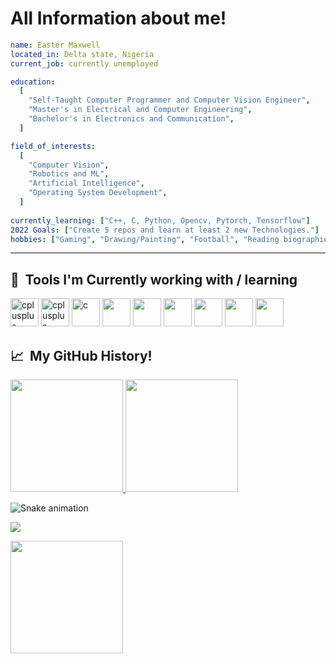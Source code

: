# All Information about me!

```yaml
name: Easter Maxwell
located_in: Delta state, Nigeria
current_job: currently unemployed

education:
  [
    "Self-Taught Computer Programmer and Computer Vision Engineer",
    "Master's in Electrical and Computer Engineering",
    "Bachelor's in Electronics and Communication",
  ]

field_of_interests:
  [
    "Computer Vision",
    "Robotics and ML",
    "Artificial Intelligence",
    "Operating System Development",
  ]
  
currently_learning: ["C++, C, Python, Opencv, Pytorch, Tensorflow"]
2022 Goals: ["Create 5 repos and learn at least 2 new Technologies."]
hobbies: ["Gaming", "Drawing/Painting", "Football", "Reading biographies", "Coding"]

```
---

<h2> 🚀 &nbsp;Tools I'm Currently working with / learning </h2>
<p align="left">
<img src="https://cdn.jsdelivr.net/gh/devicons/devicon/icons/cplusplus/cplusplus-original.svg" alt="cplusplus" width="45" height="45"/>
<img src="https://cdn.jsdelivr.net/gh/devicons/devicon/icons/python/python-original.svg" alt="cplusplus" width="45" height="45"/>
<img src="https://cdn.jsdelivr.net/gh/devicons/devicon/icons/c/c-original.svg" alt="c" width="45" height="45"/>
<img src="https://cdn.jsdelivr.net/gh/devicons/devicon/icons/pycharm/pycharm-original.svg" width="45" height="45"/>
<img src="https://cdn.jsdelivr.net/gh/devicons/devicon/icons/pytorch/pytorch-original.svg" width="45" height="45"/>
<img src="https://cdn.jsdelivr.net/gh/devicons/devicon/icons/tensorflow/tensorflow-original.svg" width="45" height="45"/>
<img src="https://cdn.jsdelivr.net/gh/devicons/devicon/icons/visualstudio/visualstudio-plain.svg" width="45" height="45"/>
<img src="https://cdn.jsdelivr.net/gh/devicons/devicon/icons/opencv/opencv-original.svg" width="45" height="45"/>
<img src="https://cdn.jsdelivr.net/gh/devicons/devicon/icons/vscode/vscode-original.svg" width="45" height="45"/>
</p>

<h2> 📈 &nbsp;My GitHub History!</h2>
<a href="https://github.com/Easter-Maxwell-01">
  <img height="180em" src="https://github-readme-stats.vercel.app/api?username=Easter-Maxwell-01&theme=noctis_minimus&show_icons=true" />
  <img height="180em" src="https://github-readme-stats.vercel.app/api/top-langs/?username=Easter-Maxwell-01&theme=noctis_minimus&layout=compact" />
</a>

![Snake animation](https://github.com/thepiyushmalhotra/thepiyushmalhotra/blob/output/github-contribution-grid-snake.svg)
  
<p align="left">
  <img src="https://capsule-render.vercel.app/api?type=waving&color=gradient&height=100&section=footer"/>
</p>

 
<img height="180em" src="https://github-readme-stats.vercel.app/api?username=Easter-Maxwell-01&show_icons=true&hide_border=true&&count_private=true&include_all_commits=true" />
